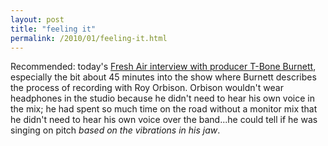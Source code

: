 ```yaml
---
layout: post
title: "feeling it"
permalink: /2010/01/feeling-it.html
---
```


<p>Recommended:  today's <a href="http://www.npr.org/templates/story/story.php?storyId=122526723">Fresh Air interview with producer T-Bone Burnett</a>, especially the bit about 45 minutes into the show where Burnett describes the process of recording with Roy Orbison. Orbison wouldn't wear headphones in the studio because he didn't need to hear his own voice in the mix; he had spent so much time on the road without a monitor mix that he didn't need to hear his own voice over the band...he could tell if he was singing on pitch <em>based on the vibrations in his jaw</em>.</p>



